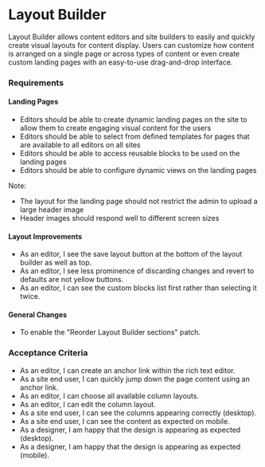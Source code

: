 # Layout Builder

Layout Builder allows content editors and site builders to easily and quickly create visual layouts for content display. Users can customize how content is arranged on a single page or across types of content or even create custom landing pages with an easy-to-use drag-and-drop interface.

### Requirements

#### Landing Pages

* Editors should be able to create dynamic landing pages on the site to allow them to create engaging visual content for the users
* Editors should be able to select from defined templates for pages that are available to all editors on all sites
* Editors should be able to access reusable blocks to be used on the landing pages
* Editors should be able to configure dynamic views on the landing pages

Note:

* The layout for the landing page should not restrict the admin to upload a large header image
* Header images should respond well to different screen sizes

#### Layout Improvements

* As an editor, I see the save layout button at the bottom of the layout builder as well as top.
* As an editor, I see less prominence of discarding changes and revert to defaults are not yellow buttons.
* As an editor, I can see the custom blocks list first rather than selecting it twice.

#### General Changes

* To enable the "Reorder Layout Builder sections" patch.

### Acceptance Criteria

* As an editor, I can create an anchor link within the rich text editor.
* As a site end user, I can quickly jump down the page content using an anchor link.
* As an editor, I can choose all available column layouts.
* As an editor, I can edit the column layout.
* As a site end user, I can see the columns appearing correctly (desktop).
* As a site end user, I can see the content as expected on mobile.
* As a designer, I am happy that the design is appearing as expected (desktop).
* As a designer, I am happy that the design is appearing as expected (mobile).
